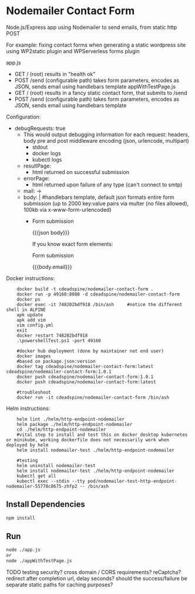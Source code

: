 # Nodemailer Contact Form

Node.js/Express app using Nodemailer to send emails, from static http POST

For example: fixing contact forms when generating a static wordpress site using WP2static plugin and WPServerless forms plugin

app.js
* GET /  (root) results in "health ok"
* POST /send (configurable path) takes form parameters, encodes as JSON, sends email using handlebars template
appWithTestPage.js
* GET /  (root) results in a fancy static contact form, that submits to /send
* POST /send (configurable path) takes form parameters, encodes as JSON, sends email using handlebars template
    
Configuration:
* debugRequests: true
  * This would output debugging information for each request: headers, body pre and post middleware encoding (json, urlencode, multipart)
    * stdout
    * docker logs <running container>
    * kubectl logs <running pod>
  * resultPage:
    * html returned on successful submission
  * errorPage:
    * html returned upon failure of any type (can't connect to smtp)
  * mail: ->     
  * body: | #handlebars template, default json formats entire form submission (up to 2000 key:value pairs via multer (no files allowed), 100kb via 
                x-www-form-urlencoded)
    * <p>Form submission</p>
      <p>{{{json body}}}</p>  
            If you know exact form elements:
                <p>Form submission</p>
                <p>{{{body.email}}}</p>

Docker instructions:
```
    docker build -t cdeadspine/nodemailer-contact-form .
    docker run -p 49160:8080 -d cdeadspine/nodemailer-contact-form
    docker ps
    docker exec -it 748202bdf918 /bin/ash     #notice the different shell in ALPINE
    apk update
    apk add vim
    vim config.yml
    exit
    docker restart 748202bdf918
    .\powershellTest.ps1 -port 49160
```
```    
    #docker hub deployment (done by maintainer not end user)
    docker images
    #based on package.json:version    
    docker tag cdeadspine/nodemailer-contact-form:latest cdeadspine/nodemailer-contact-form:1.0.1
    docker push cdeadspine/nodemailer-contact-form:1.0.1
    docker push cdeadspine/nodemailer-contact-form:latest
```
```
    #troubleshoot
    docker run -it cdeadspine/nodemailer-contact-form /bin/ash
```
Helm instructions:
```
    helm lint ./helm/http-endpoint-nodemailer
    helm package ./helm/http-endpoint-nodemailer
    cd ./helm/http-endpoint-nodemailer
    #vital step to install and test this on docker desktop kubernetes or minikube, working dockerfile does not necessarily work when deployed by helm
    helm install nodemailer-test ./helm/http-endpoint-nodemailer
```
```
    #testing
    helm uninstall nodemailer-test
    helm install nodemailer-test ./helm/http-endpoint-nodemailer
    kubectl get all
    kubectl exec --stdin --tty pod/nodemailer-test-http-endpoint-nodemailer-55778c8675-zhfp2 -- /bin/ash
```

## Install Dependencies

```bash
npm install
```

## Run

```bash
node ./app.js
or
node ./appWithTestPage.js
```

TODO
 testing
 security?
 cross domain / CORS requirements?
 reCaptcha?
 redirect after completion url, delay seconds? should the success/failure be separate static paths for caching purposes?
